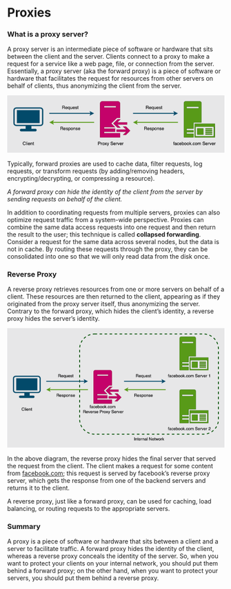 # Proxies

### What is a proxy server? <a href="#what-is-a-proxy-server" id="what-is-a-proxy-server"></a>

A proxy server is an intermediate piece of software or hardware that sits between the client and the server. Clients connect to a proxy to make a request for a service like a web page, file, or connection from the server. Essentially, a proxy server (aka the forward proxy) is a piece of software or hardware that facilitates the request for resources from other servers on behalf of clients, thus anonymizing the client from the server.

![](<../../.gitbook/assets/image (17).png>)

Typically, forward proxies are used to cache data, filter requests, log requests, or transform requests (by adding/removing headers, encrypting/decrypting, or compressing a resource).

_A forward proxy can hide the identity of the client from the server by sending requests on behalf of the client._

In addition to coordinating requests from multiple servers, proxies can also optimize request traffic from a system-wide perspective. Proxies can combine the same data access requests into one request and then return the result to the user; this technique is called **collapsed forwarding**. Consider a request for the same data across several nodes, but the data is not in cache. By routing these requests through the proxy, they can be consolidated into one so that we will only read data from the disk once.

### Reverse Proxy <a href="#reverse-proxy" id="reverse-proxy"></a>

A reverse proxy retrieves resources from one or more servers on behalf of a client. These resources are then returned to the client, appearing as if they originated from the proxy server itself, thus anonymizing the server. Contrary to the forward proxy, which hides the client’s identity, a reverse proxy hides the server’s identity.

![](<../../.gitbook/assets/image (25) (1).png>)

In the above diagram, the reverse proxy hides the final server that served the request from the client. The client makes a request for some content from [facebook.com](http://facebook.com/); this request is served by facebook’s reverse proxy server, which gets the response from one of the backend servers and returns it to the client.

A reverse proxy, just like a forward proxy, can be used for caching, load balancing, or routing requests to the appropriate servers.

### Summary <a href="#summary" id="summary"></a>

A proxy is a piece of software or hardware that sits between a client and a server to facilitate traffic. A forward proxy hides the identity of the client, whereas a reverse proxy conceals the identity of the server. So, when you want to protect your clients on your internal network, you should put them behind a forward proxy; on the other hand, when you want to protect your servers, you should put them behind a reverse proxy.

